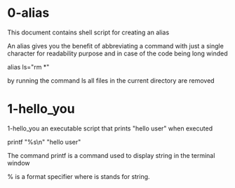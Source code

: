 # 0-alias

This document contains shell script for creating an alias

An alias gives you the benefit of abbreviating a command with just a single character for readability purpose and in case of the code being long winded

alias ls="rm *"

by running the command ls all files in the current directory are removed

# 1-hello_you

1-hello_you an executable script that prints "hello user" when executed

printf "%s\n" "hello user"

The command printf is a command used to display string in the terminal window

% is a format specifier where is stands for string. 